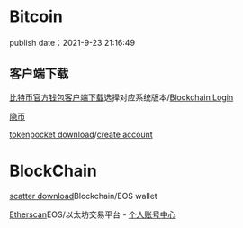 # Bitcoin

publish date：2021-9-23 21:16:49

## 客户端下载

[比特币官方钱包客户端下载](https://bitcoin.org/zh_CN/download)选择对应系统版本/[Blockchain Login](https://login.blockchain.com/#/login)

[隐币](https://yin.bi/login)

[tokenpocket download](https://www.tokenpocket.pro/)/[create account](https://account.tokenpocket.pro/#/)

# BlockChain

[scatter download](https://get-scatter.com/download)Blockchain/EOS wallet

[Etherscan](https://etherscan.io/)EOS/以太坊交易平台 - [个人账号中心](https://etherscan.io/myaccount)







